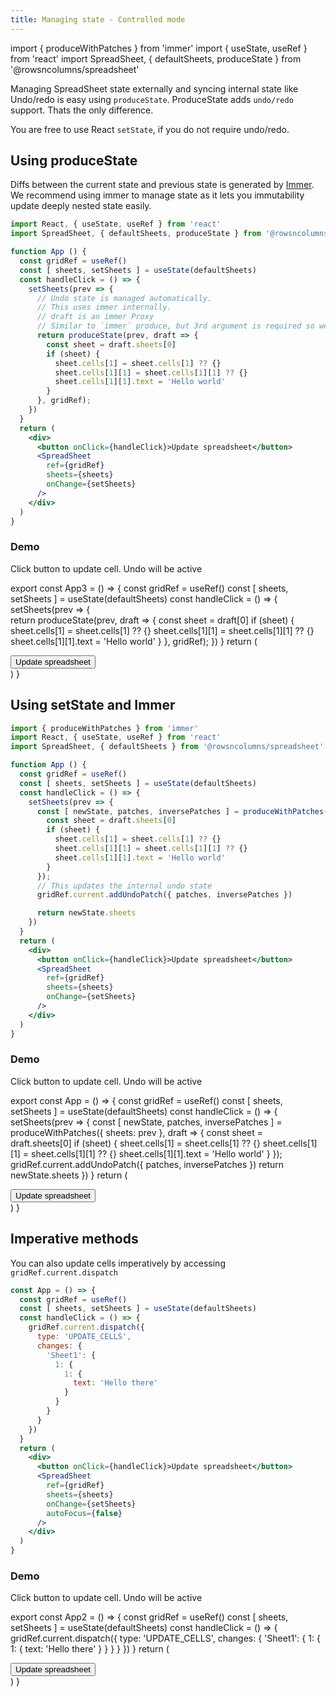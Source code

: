```yaml
---
title: Managing state - Controlled mode
---
```

import { produceWithPatches } from 'immer'
import { useState, useRef } from 'react'
import SpreadSheet, { defaultSheets, produceState } from '@rowsncolumns/spreadsheet'

Managing SpreadSheet state externally and syncing internal state like Undo/redo is easy using `produceState`. ProduceState adds `undo/redo` support. Thats the only difference.

You are free to use React `setState`, if you do not require undo/redo.


## Using produceState

Diffs between the current state and previous state is generated by [Immer](https://immerjs.github.io/immer/docs/patches). We recommend using immer to manage state as it lets you immutability update deeply nested state easily.

```jsx
import React, { useState, useRef } from 'react'
import SpreadSheet, { defaultSheets, produceState } from '@rowsncolumns/spreadsheet'

function App () {
  const gridRef = useRef()
  const [ sheets, setSheets ] = useState(defaultSheets)
  const handleClick = () => {
    setSheets(prev => {
      // Undo state is managed automatically.
      // This uses immer internally.
      // draft is an immer Proxy
      // Similar to `immer` produce, but 3rd argument is required so we can save patches
      return produceState(prev, draft => {
        const sheet = draft.sheets[0]
        if (sheet) {
          sheet.cells[1] = sheet.cells[1] ?? {}
          sheet.cells[1][1] = sheet.cells[1][1] ?? {}
          sheet.cells[1][1].text = 'Hello world'
        }
      }, gridRef);
    })
  }
  return (
    <div>
      <button onClick={handleClick}>Update spreadsheet</button>
      <SpreadSheet
        ref={gridRef}
        sheets={sheets}
        onChange={setSheets}
      />
    </div>
  )
}
```


### Demo

Click button to update cell. Undo will be active

export const App3 = () => {
  const gridRef = useRef()
  const [ sheets, setSheets ] = useState(defaultSheets)
  const handleClick = () => {
    setSheets(prev => {      
      return produceState(prev, draft => {
        const sheet = draft[0]
        if (sheet) {
          sheet.cells[1] = sheet.cells[1] ?? {}
          sheet.cells[1][1] = sheet.cells[1][1] ?? {}
          sheet.cells[1][1].text = 'Hello world'
        }
      }, gridRef);
    })
  }
  return (
    <div>
      <button onClick={handleClick}>Update spreadsheet</button>
      <SpreadSheet
        ref={gridRef}
        sheets={sheets}
        onChange={setSheets}
        autoFocus={false}
      />
    </div>
  )
}

<App3 />

## Using setState and Immer

```jsx
import { produceWithPatches } from 'immer'
import React, { useState, useRef } from 'react'
import SpreadSheet, { defaultSheets } from '@rowsncolumns/spreadsheet'

function App () {
  const gridRef = useRef()
  const [ sheets, setSheets ] = useState(defaultSheets)
  const handleClick = () => {
    setSheets(prev => {
      const [ newState, patches, inversePatches ] = produceWithPatches({ sheets: prev }, draft => {
        const sheet = draft.sheets[0]
        if (sheet) {
          sheet.cells[1] = sheet.cells[1] ?? {}
          sheet.cells[1][1] = sheet.cells[1][1] ?? {}
          sheet.cells[1][1].text = 'Hello world'
        }
      });
      // This updates the internal undo state
      gridRef.current.addUndoPatch({ patches, inversePatches })

      return newState.sheets
    })
  }
  return (
    <div>
      <button onClick={handleClick}>Update spreadsheet</button>
      <SpreadSheet
        ref={gridRef}
        sheets={sheets}
        onChange={setSheets}
      />
    </div>
  )
}
```


### Demo

Click button to update cell. Undo will be active

export const App = () => {
  const gridRef = useRef()
  const [ sheets, setSheets ] = useState(defaultSheets)
  const handleClick = () => {
    setSheets(prev => {
      const [ newState, patches, inversePatches ] = produceWithPatches({ sheets: prev }, draft => {
        const sheet = draft.sheets[0]
        if (sheet) {
          sheet.cells[1] = sheet.cells[1] ?? {}
          sheet.cells[1][1] = sheet.cells[1][1] ?? {}
          sheet.cells[1][1].text = 'Hello world'
        }
      });      
      gridRef.current.addUndoPatch({ patches, inversePatches })
      return newState.sheets
    })
  }
  return (
    <div>
      <button onClick={handleClick}>Update spreadsheet</button>
      <SpreadSheet
        ref={gridRef}
        sheets={sheets}
        onChange={setSheets}
        autoFocus={false}
      />
    </div>
  )
}

<App />


## Imperative methods

You can also update cells imperatively by accessing `gridRef.current.dispatch`

```jsx
const App = () => {
  const gridRef = useRef()
  const [ sheets, setSheets ] = useState(defaultSheets)
  const handleClick = () => {
    gridRef.current.dispatch({
      type: 'UPDATE_CELLS',
      changes: {
        'Sheet1': {
          1: {
            1: {
              text: 'Hello there'
            }
          }
        }
      }
    })
  }
  return (
    <div>
      <button onClick={handleClick}>Update spreadsheet</button>
      <SpreadSheet
        ref={gridRef}
        sheets={sheets}
        onChange={setSheets}
        autoFocus={false}
      />
    </div>
  )
}
```

### Demo

Click button to update cell. Undo will be active

export const App2 = () => {
  const gridRef = useRef()
  const [ sheets, setSheets ] = useState(defaultSheets)
  const handleClick = () => {
    gridRef.current.dispatch({
      type: 'UPDATE_CELLS',
      changes: {
        'Sheet1': {
          1: {
            1: {
              text: 'Hello there'
            }
          }
        }
      }
    })
  }
  return (
    <div>
      <button onClick={handleClick}>Update spreadsheet</button>
      <SpreadSheet
        ref={gridRef}
        sheets={sheets}
        onChange={setSheets}
        autoFocus={false}
      />
    </div>
  )
}

<App2 />

